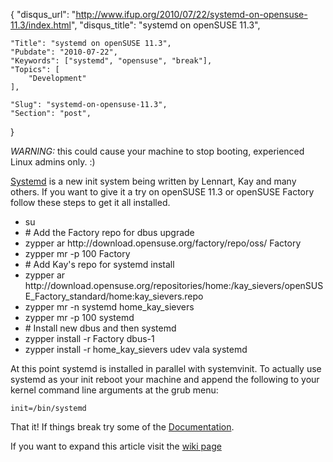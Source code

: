 {
	"disqus_url": "http://www.ifup.org/2010/07/22/systemd-on-opensuse-11.3/index.html",
	"disqus_title": "systemd on openSUSE 11.3",

	"Title": "systemd on openSUSE 11.3",
	"Pubdate": "2010-07-22",
	"Keywords": ["systemd", "opensuse", "break"],
	"Topics": [
		"Development"
	],

	"Slug": "systemd-on-opensuse-11.3",
	"Section": "post",
}
 
<p><em>WARNING: </em> this could cause your machine to stop booting,
experienced Linux admins only. :)</p>

<p><a href="http://www.0pointer.de/blog/projects/systemd.html">Systemd</a> is a
new init system being written by Lennart, Kay and many others. If you want to
give it a try on openSUSE 11.3 or openSUSE Factory follow these steps to get it
all installed.</p>

<ul>
<li>su</li>
<li># Add the Factory repo for dbus upgrade</li>
<li> zypper ar http://download.opensuse.org/factory/repo/oss/  Factory </li>
<li> zypper mr -p 100 Factory</li>
<li># Add Kay&#39;s repo for systemd install</li>
<li> zypper ar http://download.opensuse.org/repositories/home:/kay_sievers/openSUSE_Factory_standard/home:kay_sievers.repo</li>
<li> zypper mr -n systemd home_kay_sievers</li>
<li> zypper mr -p 100 systemd</li>
<li># Install new dbus and then systemd</li>
<li> zypper install -r Factory dbus-1</li>
<li> zypper install -r home_kay_sievers udev vala systemd</li>
</ul>

<p>At this point systemd is installed in parallel with systemvinit. To actually
use systemd as your init reboot your machine and append the following to your
kernel command line arguments at the grub menu:</p>

<p><code>init=/bin/systemd</code></p>

<p>That it! If things break try some of the <a
href="http://www.freedesktop.org/wiki/Software/systemd">Documentation</a>.</p>

<p>If you want to expand this article visit the 
<a href="http://en.opensuse.org/Systemd">wiki page</a></p>
